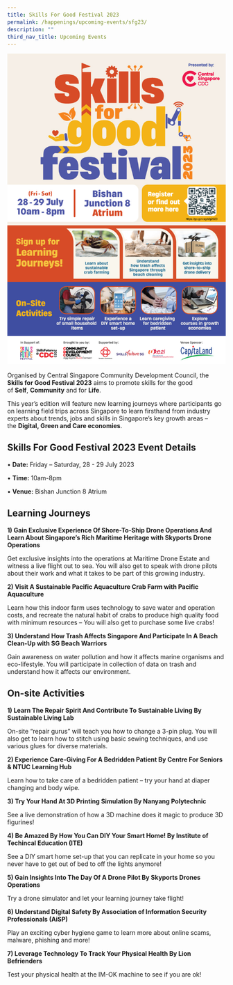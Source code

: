 ```yaml
---
title: Skills For Good Festival 2023
permalink: /happenings/upcoming-events/sfg23/
description: ""
third_nav_title: Upcoming Events
---
```

![](/images/Happenings/sfg2023.jpg)

Organised by Central Singapore Community Development Council, the **Skills for Good Festival 2023** aims to promote skills for the good of **Self**, **Community** and for **Life**. 

This year’s edition will feature new learning journeys where participants go on learning field trips across Singapore to learn firsthand from industry experts about trends, jobs and skills in Singapore’s key growth areas – the **Digital, Green and Care economies**.


Skills For Good Festival 2023 Event Details
--------------------

•  **Date:**&nbsp;Friday – Saturday,  28 - 29 July 2023

• **Time:**&nbsp;10am-8pm

• **Venue:**&nbsp;Bishan Junction 8 Atrium
&nbsp;


Learning Journeys
--------------------

**1) Gain Exclusive Experience Of Shore-To-Ship Drone Operations And Learn About Singapore’s Rich Maritime Heritage with Skyports Drone Operations** 

Get exclusive insights into the operations at Maritime Drone Estate and witness a live flight out to sea. You will also get to speak with drone pilots about their work and what it takes to be part of this growing industry.


**2)  Visit A Sustainable Pacific Aquaculture Crab Farm with Pacific Aquaculture**

Learn how this indoor farm uses technology to save water and operation costs, and recreate the natural habit of crabs to produce high quality food with minimum resources – You will also get to purchase some live crabs!


**3) Understand How Trash Affects Singapore And Participate In A Beach Clean-Up with SG Beach Warriors**

Gain awareness on water pollution and how it affects marine organisms and eco-lifestyle.  You will participate in collection of data on trash and understand how it affects our environment.


On-site Activities
--------------------

**1) Learn The Repair Spirit And Contribute To Sustainable Living By Sustainable Living Lab** 

On-site “repair gurus” will teach you how to change a 3-pin plug. You will also get to learn how to stitch using basic sewing techniques, and use various glues for diverse materials. &nbsp;

**2) Experience Care-Giving For A Bedridden Patient By Centre For Seniors &amp; NTUC Learning Hub**

Learn how to take care of a bedridden patient – try your hand at diaper changing and body wipe. &nbsp;


**3) Try Your Hand At 3D Printing Simulation By Nanyang Polytechnic** 


See a live demonstration of how a 3D machine does it magic to produce 3D figurines!&nbsp;


**4) Be Amazed By How You Can DIY Your Smart Home! By Institute of Techincal Education (ITE)** 

See a DIY smart home set-up that you can replicate in your home so you never have to get out of bed to off the lights anymore! &nbsp;


**5) Gain Insights Into The Day Of A Drone Pilot By Skyports Drones Operations**


Try a drone simulator and let your learning journey take flight! &nbsp;


**6) Understand Digital Safety By Association of Information Security Professionals (AiSP)**

Play an exciting cyber hygiene game to learn more about online scams, malware, phishing and more! &nbsp;


**7) Leverage Technology To Track Your Physical Health By Lion Befrienders**


Test your physical health at the IM-OK machine to see if you are ok! &nbsp;